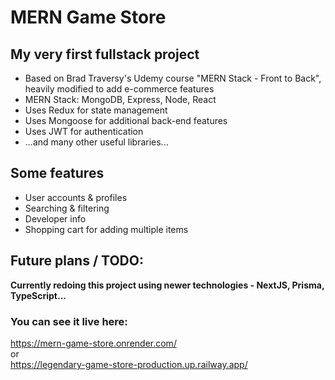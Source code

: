 # MERN Game Store
## My very first fullstack project

* Based on Brad Traversy's Udemy course "MERN Stack - Front to Back", heavily modified to add e-commerce features
* MERN Stack: MongoDB, Express, Node, React
* Uses Redux for state management
* Uses Mongoose for additional back-end features
* Uses JWT for authentication
* ...and many other useful libraries...

## Some features
* User accounts & profiles
* Searching & filtering
* Developer info
* Shopping cart for adding multiple items

## Future plans / TODO:
**Currently redoing this project using newer technologies - NextJS, Prisma, TypeScript...**

### You can see it live here:
https://mern-game-store.onrender.com/  
or  
https://legendary-game-store-production.up.railway.app/
